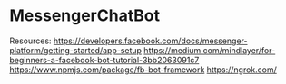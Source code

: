 # MessengerChatBot

Resources:
https://developers.facebook.com/docs/messenger-platform/getting-started/app-setup
https://medium.com/mindlayer/for-beginners-a-facebook-bot-tutorial-3bb2063091c7
https://www.npmjs.com/package/fb-bot-framework
https://ngrok.com/
